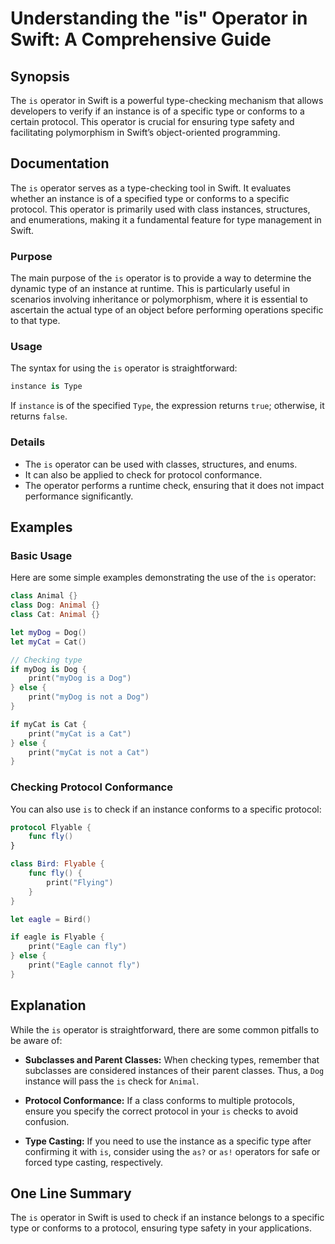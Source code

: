 <!--
Meta Description: # Understanding the "is" Operator in Swift: A Comprehensive Guide ## Synopsis The `is` operator in Swift is a powerful type-checking mechanism that al...
Meta Keywords: type, operator, swift, instance, protocol
-->

# Understanding the "is" Operator in Swift: A Comprehensive Guide

## Synopsis
The `is` operator in Swift is a powerful type-checking mechanism that allows developers to verify if an instance is of a specific type or conforms to a certain protocol. This operator is crucial for ensuring type safety and facilitating polymorphism in Swift’s object-oriented programming.

## Documentation
The `is` operator serves as a type-checking tool in Swift. It evaluates whether an instance is of a specified type or conforms to a specific protocol. This operator is primarily used with class instances, structures, and enumerations, making it a fundamental feature for type management in Swift.

### Purpose
The main purpose of the `is` operator is to provide a way to determine the dynamic type of an instance at runtime. This is particularly useful in scenarios involving inheritance or polymorphism, where it is essential to ascertain the actual type of an object before performing operations specific to that type.

### Usage
The syntax for using the `is` operator is straightforward:

```swift
instance is Type
```

If `instance` is of the specified `Type`, the expression returns `true`; otherwise, it returns `false`.

### Details
- The `is` operator can be used with classes, structures, and enums.
- It can also be applied to check for protocol conformance.
- The operator performs a runtime check, ensuring that it does not impact performance significantly.

## Examples

### Basic Usage
Here are some simple examples demonstrating the use of the `is` operator:

```swift
class Animal {}
class Dog: Animal {}
class Cat: Animal {}

let myDog = Dog()
let myCat = Cat()

// Checking type
if myDog is Dog {
    print("myDog is a Dog")
} else {
    print("myDog is not a Dog")
}

if myCat is Cat {
    print("myCat is a Cat")
} else {
    print("myCat is not a Cat")
}
```

### Checking Protocol Conformance
You can also use `is` to check if an instance conforms to a specific protocol:

```swift
protocol Flyable {
    func fly()
}

class Bird: Flyable {
    func fly() {
        print("Flying")
    }
}

let eagle = Bird()

if eagle is Flyable {
    print("Eagle can fly")
} else {
    print("Eagle cannot fly")
}
```

## Explanation
While the `is` operator is straightforward, there are some common pitfalls to be aware of:

- **Subclasses and Parent Classes:** When checking types, remember that subclasses are considered instances of their parent classes. Thus, a `Dog` instance will pass the `is` check for `Animal`.
  
- **Protocol Conformance:** If a class conforms to multiple protocols, ensure you specify the correct protocol in your `is` checks to avoid confusion.

- **Type Casting:** If you need to use the instance as a specific type after confirming it with `is`, consider using the `as?` or `as!` operators for safe or forced type casting, respectively.

## One Line Summary
The `is` operator in Swift is used to check if an instance belongs to a specific type or conforms to a protocol, ensuring type safety in your applications.